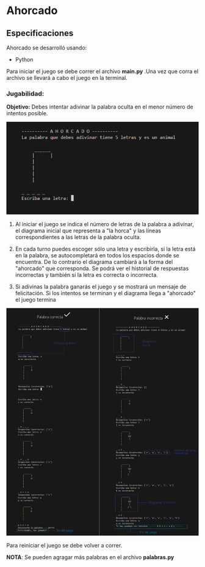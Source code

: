 # Ahorcado

## Especificaciones

Ahorcado se desarrolló usando:

- Python

Para iniciar el juego se debe correr el archivo __main.py__ .Una vez que corra el archivo se llevará a cabo el juego en la terminal.

### Jugabilidad:

__Objetivo:__ Debes intentar adivinar la palabra oculta en el menor número de intentos posible.

![Inicio_del_juego](./images/inicio-juego.PNG)

1. Al iniciar el juego se indica el número de letras de la palabra a adivinar, el diagrama inicial que representa a "la horca" y las líneas correspondientes a las letras de la palabra oculta.


2. En cada turno puedes escoger sólo una letra y escribirla, si la letra está en la palabra, se autocompletará en todos los espacios donde se encuentra. De lo contrario el diagrama cambiará a la forma del "ahorcado" que corresponda. Se podrá ver el historial de respuestas incorrectas y también si la letra es correcta o incorrecta.

3. Si adivinas la palabra ganarás el juego y se mostrará un mensaje de felicitación. Si los intentos se terminan y el diagrama llega a "ahorcado" el juego termina

![Ejemplos_de_juego](./images/juego-ejemplos.png)


Para reiniciar el juego se debe volver a correr.

__NOTA__: Se pueden agragar más palabras en el archivo __palabras.py__
